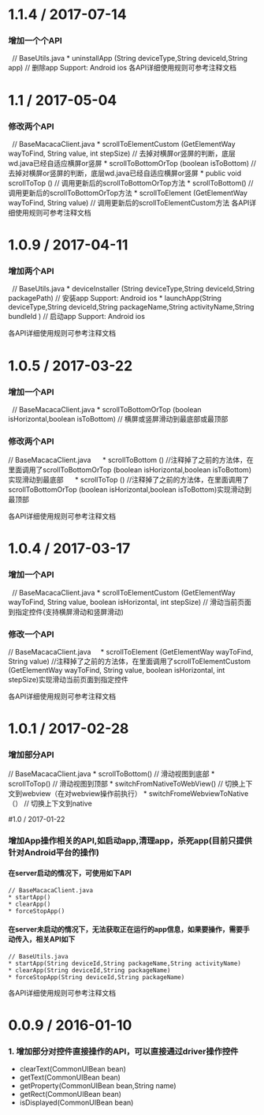 # 1.1.4 / 2017-07-14
### 增加一个个API
   // BaseUtils.java
	* uninstallApp (String deviceType,String deviceId,String app) // 删除app Support: Android ios
各API详细使用规则可参考注释文档

# 1.1 / 2017-05-04
### 修改两个API
   // BaseMacacaClient.java
	* scrollToElementCustom (GetElementWay wayToFind, String value, int stepSize) // 去掉对横屏or竖屏的判断，底层wd.java已经自适应横屏or竖屏
	* scrollToBottomOrTop (boolean isToBottom) // 去掉对横屏or竖屏的判断，底层wd.java已经自适应横屏or竖屏
	* public void scrollToTop () // 调用更新后的scrollToBottomOrTop方法
	* scrollToBottom() // 调用更新后的scrollToBottomOrTop方法
	* scrollToElement (GetElementWay wayToFind, String value) // 调用更新后的scrollToElementCustom方法
各API详细使用规则可参考注释文档

# 1.0.9 / 2017-04-11
### 增加两个API
   // BaseUtils.java
	* deviceInstaller (String deviceType,String deviceId,String packagePath) // 安装app Support: Android ios
	* launchApp(String deviceType,String deviceId,String packageName,String activityName,String bundleId ) // 启动app Support: Android ios
	
各API详细使用规则可参考注释文档

# 1.0.5 / 2017-03-22
### 增加一个API
   // BaseMacacaClient.java
	* scrollToBottomOrTop (boolean isHorizontal,boolean isToBottom) // 横屏或竖屏滑动到最底部或最顶部
	
### 修改两个API
   // BaseMacacaClient.java
      * scrollToBottom () //注释掉了之前的方法体，在里面调用了scrollToBottomOrTop (boolean isHorizontal,boolean isToBottom)实现滑动到最底部
      * scrollToTop () //注释掉了之前的方法体，在里面调用了scrollToBottomOrTop (boolean isHorizontal,boolean isToBottom)实现滑动到最顶部

各API详细使用规则可参考注释文档

# 1.0.4 / 2017-03-17
### 增加一个API
   // BaseMacacaClient.java
	* scrollToElementCustom (GetElementWay wayToFind, String value, boolean isHorizontal, int stepSize) // 滑动当前页面到指定控件(支持横屏滑动和竖屏滑动)
	
### 修改一个API
   // BaseMacacaClient.java
      * scrollToElement (GetElementWay wayToFind, String value) //注释掉了之前的方法体，在里面调用了scrollToElementCustom (GetElementWay wayToFind, String value, boolean isHorizontal, int stepSize)实现滑动当前页面到指定控件
      
各API详细使用规则可参考注释文档

# 1.0.1 / 2017-02-28
### 增加部分API
	
   // BaseMacacaClient.java
	* scrollToBottom() // 滑动视图到底部
	* scrollToTop() // 滑动视图到顶部
	* switchFromNativeToWebView() // 切换上下文到webview（在对webview操作前执行）
	* switchFromeWebviewToNative（） // 切换上下文到native
	
#1.0 / 2017-01-22
### 增加App操作相关的API,如启动app,清理app，杀死app(目前只提供针对Android平台的操作)

#### 在server启动的情况下，可使用如下API

 	// BaseMacacaClient.java
 	* startApp()
	* clearApp()
	* forceStopApp()

#### 在server未启动的情况下，无法获取正在运行的app信息，如果要操作，需要手动传入，相关API如下
 	// BaseUtils.java
 	* startApp(String deviceId,String packageName,String activityName)
 	* clearApp(String deviceId,String packageName)
 	* forceStopApp(String deviceId,String packageName)

各API详细使用规则可参考注释文档

# 0.0.9 / 2016-01-10
### 1. 增加部分对控件直接操作的API，可以直接通过driver操作控件

* clearText(CommonUIBean bean)
* getText(CommonUIBean bean)
* getProperty(CommonUIBean bean,String name)
* getRect(CommonUIBean bean)
* isDisplayed(CommonUIBean bean)
